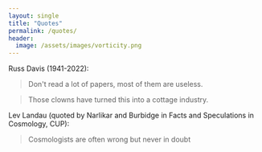 ```yaml
---
layout: single
title: "Quotes"
permalink: /quotes/
header:
  image: /assets/images/vorticity.png
---
```


Russ Davis (1941-2022):

>Don't read a lot of papers, most of them are useless. 

>Those clowns have turned this into a cottage industry.

Lev Landau (quoted by Narlikar and Burbidge in Facts and Speculations in Cosmology, CUP):

>Cosmologists are often wrong but never in doubt
